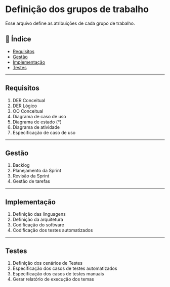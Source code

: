 # Definição dos grupos de trabalho

Esse arquivo define as atribuições de cada grupo de trabalho.

## 📑 Índice

- [Requisitos](#requisitos)
- [Gestão](#gestão)
- [Implementação](#implementação)
- [Testes](#testes)

---
## Requisitos
  1. DER Conceitual
  2. DER Lógico
  3. OO Conceitual
  4. Diagrama de caso de uso
  5. Diagrama de estado (*)
  6. Diagrama de atividade
  7. Especificação de caso de uso

---
## Gestão
  1. Backlog
  2. Planejamento da Sprint
  3. Revisão da Sprint
  4. Gestão de tarefas

---
## Implementação
  1. Definição das linguagens
  2. Definição da arquitetura
  3. Codificação do software
  4. Codificação dos testes automatizados

---
## Testes
  1. Definição dos cenários de Testes
  2. Especificação dos casos de testes automatizados
  3. Especificação dos casos de testes manuais
  4. Gerar relatório de execução dos temas